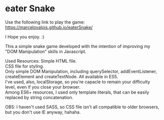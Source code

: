 # eater Snake

Use the following link to play the game:
https://marcelovalois.github.io/eaterSnake/

I Hope you enjoy. :)

This a simple snake game developed with the intention of improving my "DOM Manipulation" skills in Javascript.

Used Resources: 
Simple HTML file. <br>
CSS file for styling. <br>
Only simple DOM Manipulation, including querySelector, addEventListener, createElement and createTextNode. All available in ES5. <br>
I've used, also, localStorage, so you're capacle to remain your difficulty level, even if you close your browser. <br>
Among ES6+ resources, I used only template literals, that can be easily replaced by string concatenation. <br>


OBS:
I haven't used SASS, so CSS file isn't all compatible to older browsers, but you don't use IE anyway, hahaha.
